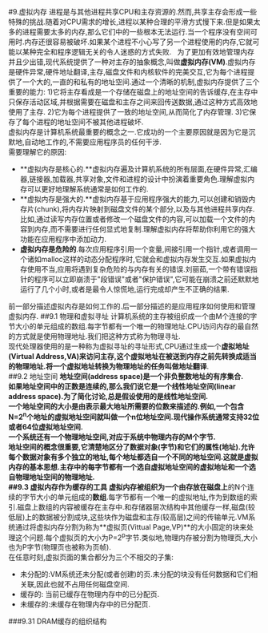 #9.虚拟内存
 进程是与其他进程共享CPU和主存资源的.然而,共享主存会形成一些特殊的挑战.随着对CPU需求的增长,进程以某种合理的平滑方式慢下来.但是如果太多的进程需要太多的内存,那么它们中的一些根本无法运行.当一个程序没有空间可用时.内存还很容易被破坏.如果某个进程不小心写了另一个进程使用的内存,它就可能以某种完全和程序逻辑无关的令人迷惑的方式失败.  
 为了更加有效地管理内存并且少出错,现代系统提供了一种对主存的抽象概念,叫做**虚拟内存(VM)**.虚拟内存是硬件异常,硬件地址翻译,主存,磁盘文件和内核软件的完美交互,它为每个进程提供了一个大的,一直的和私有的地址空间.通过一个清晰的机制,虚拟内存提供了三个重要的能力: 1)它将主存看成是一个存储在磁盘上的地址空间的告诉缓存,在主存中只保存活动区域,并根据需要在磁盘和主存之间来回传送数据,通过这种方式高效地使用了主存. 2)它为每个进程提供了一致的地址空间,从而简化了内存管理. 3)它保存了每个进程的地址空间不被其他进程破坏.  
 虚拟内存是计算机系统最重要的概念之一.它成功的一个主要原因就是因为它是沉默地,自动地工作的,不需要应用程序员的任何干涉.  
 需要理解它的原因:  
 + **虚拟内存是核心的.**虚拟内存遍及计算机系统的所有层面,在硬件异常,汇编器,链接器,加载器,共享对象,文件和进程的设计中扮演着重要角色.理解虚拟内存可以更好地理解系统通常是如何工作的.  
 + **虚拟内存是强大的.**虚拟内存基于应用程序强大的能力,可以创建和销毁内存片(chunk),将内存片映射到磁盘文件的某个部分,以及与其他进程共享内存.比如,通过读写内存位置或者修改一个磁盘文件的内容,可以加载一个文件的内容到内存,而不需要进行任何显式地复制.理解虚拟内存将帮助你利用它的强大功能在应用程序中添加动力.  
 + **虚拟内存是危险的**.每次应用程序引用一个变量,间接引用一个指针,或者调用一个诸如malloc这样的动态分配程序时,它就会和虚拟内存发生交互.如果虚拟内存使用不当,应用将遇到复杂危险的与内存有关的错误.刘丽茹,一个带有错误指针的程序可以立即崩溃于"段错误"或者"保护错误",它可能在崩溃之前还默默地运行了几个小时,或者是最令人惊慌地,运行完成却产生不正确的结果.  
  
前一部分描述虚拟内存是如何工作的.后一部分描述的是应用程序如何使用和管理虚拟内存.
##9.1 物理和虚拟寻址
 计算机系统的主存被组织成一个由M个连接的字节大小的单元组成的数组.每字节都有一个唯一的物理地址.CPU访问内存的最自然的方式就是使用物理地址.我们把这种方式称为物理寻址.  
 现代处理器使用的是一种称为虚拟寻址的寻址形式,CPU通过生成一个**虚拟地址(Virtual Address,VA)**来访问主存,这个虚拟地址在被送到内存之前先转换成适当的物理地址.将一个虚拟地址转换为物理地址的任务叫做**地址翻译**.  
##9.2 地址空间
 **地址空间(address space)**是一个非负整数地址的有序集合.  
 如果地址空间中的正数是连续的,那么我们说它是一个线性地址空间(linear address space).为了简化讨论,总是假设使用的是线性地址空间.  
 一个地址空间的大小是由表示最大地址所需要的位数来描述的.例如,一个包含N=2<sup>n</sup>个地址的虚拟地址空间就叫做一个n位地址空间.现代操作系统通常支持32位或者64位虚拟地址空间.  
 一个系统还有一个物理地址空间,对应于系统中物理内存的M个字节.  
 地址空间的概念很重要,它清楚地区分了数据对象(字节)和它们的属性(地址).**允许每个数据对象有多个独立的地址,每个地址都选自一个不同的地址空间.这就是虚拟内存的基本思想**.主存中的每字节都有一个选自虚拟地址空间的虚拟地址和一个选自物理地址空间的物理地址.  
##9.3 虚拟内存作为缓存的工具
 **虚拟内存**被组织为一个由**存放在磁盘上**的N个连续的字节大小的单元组成的**数组**.每字节都有一个唯一的虚拟地址,作为到数组的索引.磁盘上数组的内容被缓存在主存中.和存储器层次结构中其他缓存一样,磁盘(较低层)上的数据被分割成块,这些块作为磁盘和主存(较高层)之间的传输单元.VM系统通过将虚拟内存分割为称为**虚拟页(Vittual Page,VP)**的大小固定的块来处理这个问题.每个虚拟页的大小为P=2<sup>p</sup>字节.类似地,物理内存被分割为物理页,大小也为P字节(物理页也被称为页帧).  
 在任意时刻,虚拟页面的集合都分为三个不相交的子集:  
 + 未分配的:VM系统还未分配(或者创建)的页.未分配的块没有任何数据和它们相关联,因此也就不占用任何磁盘空间.  
 + 缓存的: 当前已缓存在物理内存中的已分配页.  
 + 未缓存的:未缓存在物理内存中的已分配页.  
  
###9.31 DRAM缓存的组织结构
 
